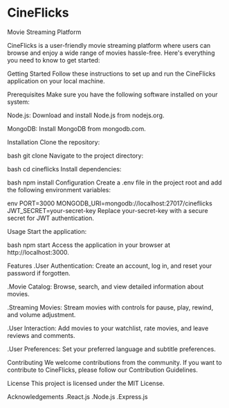 # CineFlicks
Movie Streaming Platform

CineFlicks is a user-friendly movie streaming platform where users can browse and enjoy a wide range of movies hassle-free. Here's everything you need to know to get started:

Getting Started
Follow these instructions to set up and run the CineFlicks application on your local machine.

Prerequisites
Make sure you have the following software installed on your system:

Node.js: Download and install Node.js from nodejs.org.

MongoDB: Install MongoDB from mongodb.com.

Installation
Clone the repository:

bash
git clone <repository-url>
Navigate to the project directory:

bash
cd cineflicks
Install dependencies:

bash
npm install
Configuration
Create a .env file in the project root and add the following environment variables:

env
PORT=3000
MONGODB_URI=mongodb://localhost:27017/cineflicks
JWT_SECRET=your-secret-key
Replace your-secret-key with a secure secret for JWT authentication.

Usage
Start the application:

bash
npm start
Access the application in your browser at http://localhost:3000.

Features
.User Authentication: Create an account, log in, and reset your password if forgotten.

.Movie Catalog: Browse, search, and view detailed information about movies.

.Streaming Movies: Stream movies with controls for pause, play, rewind, and volume adjustment.

.User Interaction: Add movies to your watchlist, rate movies, and leave reviews and comments.

.User Preferences: Set your preferred language and subtitle preferences.

Contributing
We welcome contributions from the community. If you want to contribute to CineFlicks, please follow our Contribution Guidelines.

License
This project is licensed under the MIT License.

Acknowledgements
.React.js
.Node.js
.Express.js
